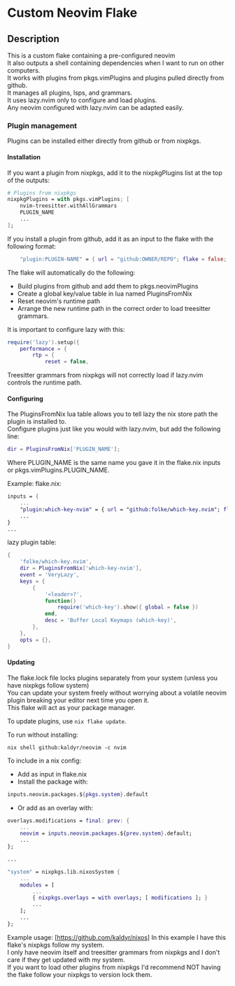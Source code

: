 # Custom Neovim Flake

## Description

This is a custom flake containing a pre-configured neovim  
It also outputs a shell containing dependencies when I want to run on other computers.  
It works with plugins from pkgs.vimPlugins and plugins pulled directly from github.  
It manages all plugins, lsps, and grammars.  
It uses lazy.nvim only to configure and load plugins.  
Any neovim configured with lazy.nvim can be adapted easily.  

### Plugin management

Plugins can be installed either directly from github or from nixpkgs.  

#### Installation
If you want a plugin from nixpkgs, add it to the nixpkgPlugins list at the top of the outputs:
```nix
# Plugins from nixpkgs
nixpkgPlugins = with pkgs.vimPlugins; [
    nvim-treesitter.withAllGrammars
    PLUGIN_NAME
    ...
];
```

If you install a plugin from github, add it as an input to the flake with the following format:
```nix
    "plugin:PLUGIN-NAME" = { url = "github:OWNER/REPO"; flake = false; };
```

The flake will automatically do the following:
- Build plugins from github and add them to pkgs.neovimPlugins
- Create a global key/value table in lua named PluginsFromNix
- Reset neovim's runtime path
- Arrange the new runtime path in the correct order to load treesitter grammars.

It is important to configure lazy with this:
```lua
require('lazy').setup({
    performance = {
        rtp = {
            reset = false,
```
Treesitter grammars from nixpkgs will not correctly load if lazy.nvim controls the runtime path.

#### Configuring

The PluginsFromNix lua table allows you to tell lazy the nix store path the plugin is installed to.  
Configure plugins just like you would with lazy.nvim, but add the following line:
```lua
dir = PluginsFromNix['PLUGIN_NAME'];
```
Where PLUGIN_NAME is the same name you gave it in the flake.nix inputs or pkgs.vimPlugins.PLUGIN_NAME.  

Example:
flake.nix:
```nix
inputs = {
    ...
    "plugin:which-key-nvim" = { url = "github:folke/which-key.nvim"; flake = false; };
    ...
}
...
```
lazy plugin table:
```lua
{
    'folke/which-key.nvim',
    dir = PluginsFromNix['which-key-nvim'],
    event = 'VeryLazy',
    keys = {
        {
            '<leader>?',
            function()
                require('which-key').show({ global = false })
            end,
            desc = 'Buffer Local Keymaps (which-key)',
        },
    },
    opts = {},
}
```

#### Updating

The flake.lock file locks plugins separately from your system (unless you have nixpkgs follow system)  
You can update your system freely without worrying about a volatile neovim plugin breaking your editor next time you open it.  
This flake will act as your package manager.  

To update plugins, use ```nix flake update```.  

To run without installing:
```fish
nix shell github:kaldyr/neovim -c nvim
```
To include in a nix config:
- Add as input in flake.nix
- Install the package with:
```nix
inputs.neovim.packages.${pkgs.system}.default
```
- Or add as an overlay with:
```nix
overlays.modifications = final: prev: {
    ...
    neovim = inputs.neovim.packages.${prev.system}.default;
    ...
};

...

"system" = nixpkgs.lib.nixosSystem {
    ...
    modules = [
        ...
        { nixpkgs.overlays = with overlays; [ modifications ]; }
        ...
    ];
    ...
};
```

Example usage: [https://github.com/kaldyr/nixos]
In this example I have this flake's nixpkgs follow my system.  
I only have neovim itself and treesitter grammars from nixpkgs and I don't care if they get updated with my system.  
If you want to load other plugins from nixpkgs I'd recommend NOT having the flake follow your nixpkgs to version lock them.  
